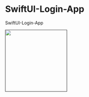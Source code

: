 # SwiftUI-Login-App
 SwiftUI-Login-App



 <p align="center">

 

 
<a href = ""><img src="https://github.com/mahmut-salih-cicek/Swift-UI-Login-App/blob/main/ss/Screen%20Shot%202022-05-09%20at%2023.19.49.png?raw=true" width="200px"></a>


</p>
